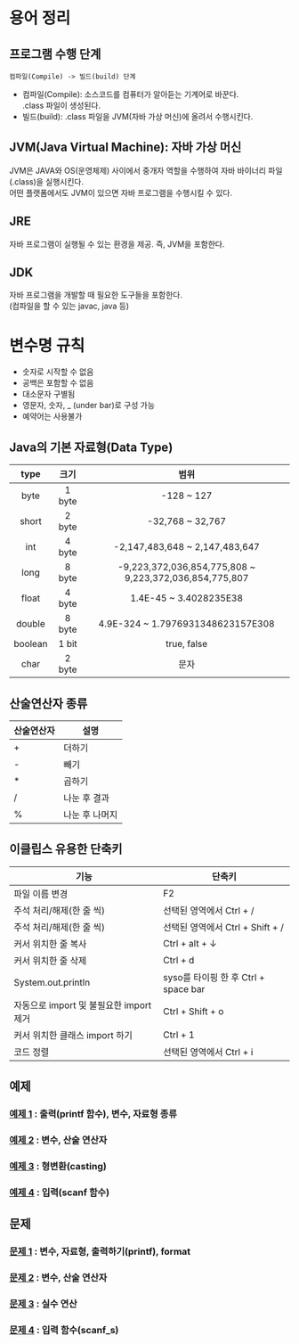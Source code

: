 # 용어 정리
## 프로그램 수행 단계 
`컴파일(Compile) -> 빌드(build) 단계`  
- 컴파일(Compile): 소스코드를 컴퓨터가 알아듣는 기계어로 바꾼다.  
   .class 파일이 생성된다.
- 빌드(build): .class 파일을 JVM(자바 가상 머신)에 올려서 수행시킨다.

## JVM(Java Virtual Machine): 자바 가상 머신
JVM은 JAVA와 OS(운영체제) 사이에서 중개자 역할을 수행하여 자바 바이너리 파일(.class)을 실행시킨다.  
어떤 플랫폼에서도 JVM이 있으면 자바 프로그램을 수행시킬 수 있다.  

## JRE
자바 프로그램이 실행될 수 있는 환경을 제공. 즉, JVM을 포함한다.

## JDK
자바 프로그램을 개발할 때 필요한 도구들을 포함한다.  
(컴파일을 할 수 있는 javac, java 등)

# 변수명 규칙
- 숫자로 시작할 수 없음
- 공백은 포함할 수 없음
- 대소문자 구별됨
- 영문자, 숫자, _ (under bar)로 구성 가능
- 예약어는 사용불가

## Java의 기본 자료형(Data Type)
  
|type|크기|범위|
|:---:|:---:|:---:|
|byte|1 byte|-128 ~ 127|
|short|2 byte|-32,768 ~ 32,767|
|int|4 byte|-2,147,483,648 ~ 2,147,483,647|
|long|8 byte|-9,223,372,036,854,775,808 ~ 9,223,372,036,854,775,807|
|float|4 byte|1.4E-45 ~ 3.4028235E38|
|double|8 byte|4.9E-324 ~ 1.7976931348623157E308|
|boolean|1 bit|true, false|
|char|2 byte|문자|

## 산술연산자 종류

|산술연산자|설명|
|------|------|
|+| 더하기|
|-| 빼기 |
|*|곱하기|
|/| 나눈 후 결과|
|%|나눈 후 나머지|
  
## 이클립스 유용한 단축키
|기능 |단축키 |
|------|------|
|파일 이름 변경 | F2 |
|주석 처리/해제(한 줄 씩) | 선택된 영역에서 Ctrl + /|
|주석 처리/해제(한 줄 씩) | 선택된 영역에서 Ctrl + Shift + /|
|커서 위치한 줄 복사| Ctrl + alt + ↓ |
|커서 위치한 줄 삭제| Ctrl + d|
|System.out.println| syso를 타이핑 한 후 Ctrl + space bar|
|자동으로 import 및 불필요한 import 제거|Ctrl + Shift + o|
|커서 위치한 클래스 import 하기|Ctrl + 1|
|코드 정렬|선택된 영역에서 Ctrl + i|

## 예제
### [예제 1](variable_ex/Ex01.java) : 출력(printf 함수), 변수, 자료형 종류
### [예제 2](variable_ex/Ex02.java) : 변수, 산술 연산자
### [예제 3](variable_ex/Ex03.java) : 형변환(casting)
### [예제 4](variable_ex/Ex04.java) : 입력(scanf 함수)

## 문제
### [문제 1](variable_quiz/quiz01/README.md) : 변수, 자료형, 출력하기(printf), format
### [문제 2](variable_quiz/quiz02/README.md) : 변수, 산술 연산자
### [문제 3](variable_quiz/quiz03/README.md) : 실수 연산
### [문제 4](variable_quiz/quiz04/README.md) : 입력 함수(scanf_s) 